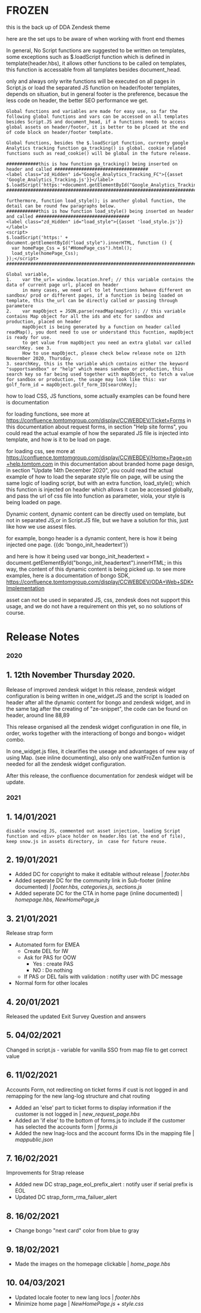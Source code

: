# FROZEN
this is the back up of DDA Zendesk theme

here are the set ups to be aware of when working with front end themes


In general, No Script functions are suggested to be written on templates, some exceptions such as $.loadScript function which is defined in template(header.hbs), it allows other functions to be called on templates, this function is accessable from all tamplates besides document_head.
    
only and always only write functions will be executed on all pages in Script.js or load the separated JS function on header/footer templates, depends on situation, but in general footer is the preference, becasue the less code on header, the better SEO performance we get.

    Global functions and variables are made for easy use, so far the following global functions and vars can be accessed on all templates besides Script.JS and document_head, if a functions needs to access global assets on header/footer, it is better to be plcaed at the end of code block on header/footer template.

    Global functions, besides the $.loadScript function, currenty google Analytics tracking function ga_tracking() is global. cookie related functions such as read_cookie() will be global in the future release.

    ############this is how function ga_tracking() being inserted on header and called ###################################
    <label class="zd_Hidden" id="Google_Analytics_Tracking_FC">{{asset 'Google_Analytics_Tracking.js'}}</label>
    $.loadScript('https:'+document.getElementById("Google_Analytics_Tracking_FC").innerHTML);
    ######################################################################################################################

    furthermore, function load_style(); is another global function, the detail can be round few paragraphs below. 
    ############this is how function load_style() being inserted on header and called ###################################
    <label class="zd_Hidden" id="load_style">{{asset 'load_style.js'}}</label>
    <script>
    $.loadScript('https:' + document.getElementById("load_style").innerHTML, function () {
      var homePage_Css = $("#HomePage_css").html();
      load_style(homePage_Css);
    });</script>
    ######################################################################################################################

    Global variable,
    1.    var the_url= window.location.href; // this variable contains the data of current page url, placed on header
          in many cases, we need url to let functions behave different on sandbox/ prod or different pages, if a function is being loaded on template, this the_url can be directly called or passing through parametere
    2.    var mapObject = JSON.parse(readMap(mapSrc)); // this variable contains Map object for all the ids and etc for sandbox and production, placed on header
          mapObject is being generated by a function on header called readMap(), you dont need to use or understand this fucntion, mapObject is ready for use. 
          to get value from mapObject you need an extra global var called searchKey. see 3.
          How to use mapObject, please check below release note on 12th Novermber 2020, Thursday. 
    3. searchKey, this is the variable which contains either the keyword "supportsandbox" or "help" which means sandbox or production, this search key so far being used together with mapObject, to fetch a value for sandbox or production, the usage may look like this: var golf_form_id = mapObject.golf_form_ID[searchKey];

   
    
how to load CSS, JS functions, some actually examples can be found here is documentation

for loading functions, see more at https://confluence.tomtomgroup.com/display/CCWEBDEV/Ticket+Forms
in this documentation about request forms, in section "Help site forms", you could read the actual example of how the separated JS file is injected into template, and how is it to be load on page. 

for loading css, see more at https://confluence.tomtomgroup.com/display/CCWEBDEV/Home+Page+on+help.tomtom.com
in this documentation about branded home page design, in section "Update 14th December 2020", you could read the actual example of how to load the separate style file on page, will be using the same logic of loading script, but with an extra function, load_style(); which this function is injected on header which allows it can be accessed globally, and pass the url of css file into function as parameter, viola, your style is being loaded on page.


Dynamic content, dynamic content can be directly used on template, but not in separated JS,or in Script.JS file, but we have a solution for this, just like how we use assest files. 

for example, bongo header is a dynamic content, here is how it being injected one page.
<label id="bongo_init_headertext" class="zd_Hidden">{{dc 'bongo_init_headertext'}}</label>

and here is how it being used 
var bongo_init_headertext = document.getElementById("bongo_init_headertext").innerHTML;
in this way, the content of this dynamic content is being picked up.
to see more examples, here is a documentation of bongo SDK, https://confluence.tomtomgroup.com/display/CCWEBDEV/ODA+Web+SDK+Implementation


asset can not be used in separated JS, css, zendesk does not support this usage, and we do not have a requirement on this yet, so no solutions of course. 

# Release Notes
### 2020
## 1. 12th November Thursday 2020. 
Release of improved zendesk widget
In this release, zendesk widget configuration is being written in one_widget.JS and the script is loaded on header after all the dynamic content for bongo and zendesk widget, and in the same <sctipt> tag after the creating of "ze-snippet", the code can be found on header, around line 88,89

This release organised all the zendesk widget configuration in one file, in order, works together with the interactiong of bongo and bongo+ widget combo. 

In one_widget.js files, it clearifies the useage and advantages of new way of using Map. (see inline documenting), also only one waitFroZen funtion is needed for all the zendesk widget configuration.

After this release, the confluence documentation for zendesk widget will be update. 

### 2021 
## 1. 14/01/2021
    disable snowing JS, commented out asset injection, loading Script function and <div> place holder on header.hbs (at the end of file), keep snow.js in assets directory, in  case for future reuse. 
## 2. 19/01/2021
- Added DC for copyright to make it editable without release | *footer.hbs*
- Added seperate DC for the community link in Sub-footer (inline documented) | *footer.hbs, categories.js, sections.js*
- Added seperate DC for the CTA in home page (inline documented) | *homepage.hbs, NewHomePage,js*
## 3. 21/01/2021
Release strap form
 - Automated form for EMEA
   - Create DEL for IW
   - Ask for PAS for OOW
     - Yes : create PAS 
	 - NO : Do nothing
   - If PAS or DEL fails with validation : notifty user with DC message
 - Normal form for other locales
## 4. 20/01/2021
Released the updated Exit Survey Question and answers
## 5. 04/02/2021
Changed in script.js
	- variable for vanilla SSO from map file to get correct value
## 6. 11/02/2021
Accounts Form, not redirecting on ticket forms if cust is not logged in and remapping for the new lang-log structure and chat routing
- Added an 'else' part to ticket forms to display information if the customer is not logged in | *new_request_page.hbs*
- Added an 'if else' to the bottom of forms.js to include if the customer has selected the accounts form | *forms.js*
- Added the new lnag-locs and the account forms IDs in the mapping file | *mappublic.json*

## 7. 16/02/2021
Improvements for Strap release

 - Added new DC strap_page_eol_prefix_alert  : notify user if serial prefix is EOL
 - Updated DC strap_form_rma_failuer_alert 

 ## 8. 16/02/2021
 - Change bongo "next card" color from blue to gray 
 
 ## 9. 18/02/2021
 - Made the images on the homepage clickable | *home_page.hbs*
 ## 10. 04/03/2021
 - Updated locale footer to new lang locs | *footer.hbs*
 - Minimize home page | *NewHomePage.js* + *style.css*






